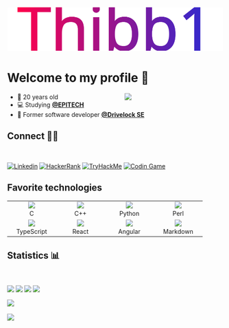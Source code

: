 <h1 align="center">
  <img src="./src/Thibb1.svg" alt="Thibb1" />
</h1>

# Welcome to my profile 👋

<img align='right' src="https://media.giphy.com/media/836HiJc7pgzy8iNXCn/giphy.gif" width="230" />

- 📆 20 years old
- 💻 Studying **[@EPITECH][0]**
- 🏢 Former software developer **[@Drivelock SE][1]**

## Connect 🧑‍💼

<br>

[![Linkedin][l2]][2]
[![HackerRank][l3]][3]
[![TryHackMe][l4]][4]
[![Codin Game][l5]][5]

## Favorite technologies

<table>
  <tr>
    <td align="center" width="100px">
      <a href="https://github.com/tuvtran/project-based-learning#cc"><img height="20" src="https://cdn.jsdelivr.net/npm/programming-languages-logos/src/c/c.png"></a>
      <br>C
    </td>
    <td align="center" width="100px">
      <a href="https://github.com/tuvtran/project-based-learning#cc"><img height="20" src="https://cdn.jsdelivr.net/npm/programming-languages-logos/src/cpp/cpp.png"></a>
      <br>C++
    </td>
    <td align="center" width="100px">
      <a href="https://www.python.org/"><img height="20" src="https://cdn.jsdelivr.net/npm/programming-languages-logos/src/python/python.png"></a>
      <br>Python
    </td>
    <td align="center" width="100px">
      <a href="https://www.perltutorial.org/"><img height="20" src="https://cdn.svgporn.com/logos/perl.svg"></a>
      <br>Perl
  </tr>
  <tr>
    <td align="center" width="100px">
      <a href="https://www.typescriptlang.org/docs/"><img height="20" src="https://cdn.jsdelivr.net/npm/programming-languages-logos@0.0.3/src/typescript/typescript.svg"></a>
      <br>TypeScript
    </td>
    <td align="center" width="100px">
      <a href="https://reactjs.org/docs/getting-started.html"><img height="20" src="https://cdn.svgporn.com/logos/react.svg""></a>
      <br>React
    </td>
    <td align="center" width="100px">
      <a href="https://angular.io/docs"><img height="20" src="https://avatars.githubusercontent.com/u/139426?s=200&v=4"></a>
      <br>Angular
    </td>
    <td align="center" width="100px">
      <a href="https://www.markdownguide.org/basic-syntax/"><img height="20" src="https://api.nuget.org/v3-flatcontainer/westwind.aspnetcore.markdown/3.4.5/icon"></a>
      <br>Markdown
    </td>
  </tr>
</table>


## Statistics 📊

<br>

![][b1]
![][b2]
![][b3]
![][b4]

![][b5]

![][b6]

[0]: https://epitech.eu/
[1]: https://www.linkedin.com/company/drivelockse/?trk=public_profile-settings_experience-item_profile-section-card_subtitle-click
[2]: https://www.linkedin.com/in/thibault-brumaire
[3]: https://www.hackerrank.com/Thibb1
[4]: https://www.tryhackme.com/p/Thibb1
[5]: https://www.codingame.com/profile/45b958910d398886366dd227ae6d29294267114


[b1]: https://img.shields.io/github/followers/thibb1?style=flat-square
[b2]: https://komarev.com/ghpvc/?username=Thibb1&style=flat-square
[b3]: https://badges.pufler.dev/gists/Thibb1?style=flat-square
[b4]: https://badges.pufler.dev/years/Thibb1?style=flat-square
[b5]: https://github-readme-stats.vercel.app/api?username=thibb1&show_icons=true&count_private=true&cache_seconds=1800&icon_color=2d77dc&title_color=2d77dc&text_color=ffffff&bg_color=0d1117
[b6]: https://github-readme-stats.vercel.app/api/wakatime?username=Thibb1&title_color=2d77dc&bg_color=0d1117&text_color=ffffff&layout=compact&langs_count=10

[l2]: https://img.shields.io/badge/LinkedIn-0077B5?style=flat-square&logo=linkedin&logoColor=white "Thibault B. Linkedin"
[l3]: https://img.shields.io/badge/-Hackerrank-2EC866?style=flat-square&logo=HackerRank&logoColor=white "Thibb1 on HackerRank"
[l4]: https://img.shields.io/badge/-TryHackMe-212C42?style=flat-square&logo=TryHackMe&logoColor=white "Thibb1 on TryHackMe"
[l5]: https://img.shields.io/badge/-Codingame-F2BB13?style=flat-square "Thibb1 on CodingGames"
